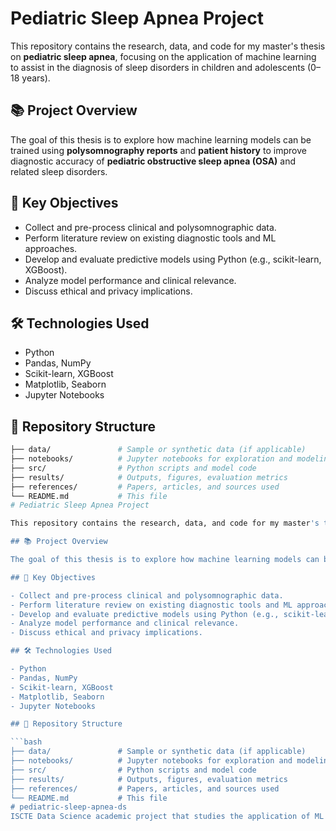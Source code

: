 # Pediatric Sleep Apnea Project

This repository contains the research, data, and code for my master's thesis on **pediatric sleep apnea**, focusing on the application of machine learning to assist in the diagnosis of sleep disorders in children and adolescents (0–18 years).

## 📚 Project Overview

The goal of this thesis is to explore how machine learning models can be trained using **polysomnography reports** and **patient history** to improve diagnostic accuracy of **pediatric obstructive sleep apnea (OSA)** and related sleep disorders.

## 🧠 Key Objectives

- Collect and pre-process clinical and polysomnographic data.
- Perform literature review on existing diagnostic tools and ML approaches.
- Develop and evaluate predictive models using Python (e.g., scikit-learn, XGBoost).
- Analyze model performance and clinical relevance.
- Discuss ethical and privacy implications.

## 🛠️ Technologies Used

- Python
- Pandas, NumPy
- Scikit-learn, XGBoost
- Matplotlib, Seaborn
- Jupyter Notebooks

## 📁 Repository Structure

```bash
├── data/               # Sample or synthetic data (if applicable)
├── notebooks/          # Jupyter notebooks for exploration and modeling
├── src/                # Python scripts and model code
├── results/            # Outputs, figures, evaluation metrics
├── references/         # Papers, articles, and sources used
└── README.md           # This file
# Pediatric Sleep Apnea Project

This repository contains the research, data, and code for my master's thesis on **pediatric sleep apnea**, focusing on the application of machine learning to assist in the diagnosis of sleep disorders in children and adolescents (0–18 years).

## 📚 Project Overview

The goal of this thesis is to explore how machine learning models can be trained using **polysomnography reports** and **patient history** to improve diagnostic accuracy of **pediatric obstructive sleep apnea (OSA)** and related sleep disorders.

## 🧠 Key Objectives

- Collect and pre-process clinical and polysomnographic data.
- Perform literature review on existing diagnostic tools and ML approaches.
- Develop and evaluate predictive models using Python (e.g., scikit-learn, XGBoost).
- Analyze model performance and clinical relevance.
- Discuss ethical and privacy implications.

## 🛠️ Technologies Used

- Python
- Pandas, NumPy
- Scikit-learn, XGBoost
- Matplotlib, Seaborn
- Jupyter Notebooks

## 📁 Repository Structure

```bash
├── data/               # Sample or synthetic data (if applicable)
├── notebooks/          # Jupyter notebooks for exploration and modeling
├── src/                # Python scripts and model code
├── results/            # Outputs, figures, evaluation metrics
├── references/         # Papers, articles, and sources used
└── README.md           # This file
# pediatric-sleep-apnea-ds
ISCTE Data Science academic project that studies the application of ML to support pediatric sleep apneas diagnosis.
